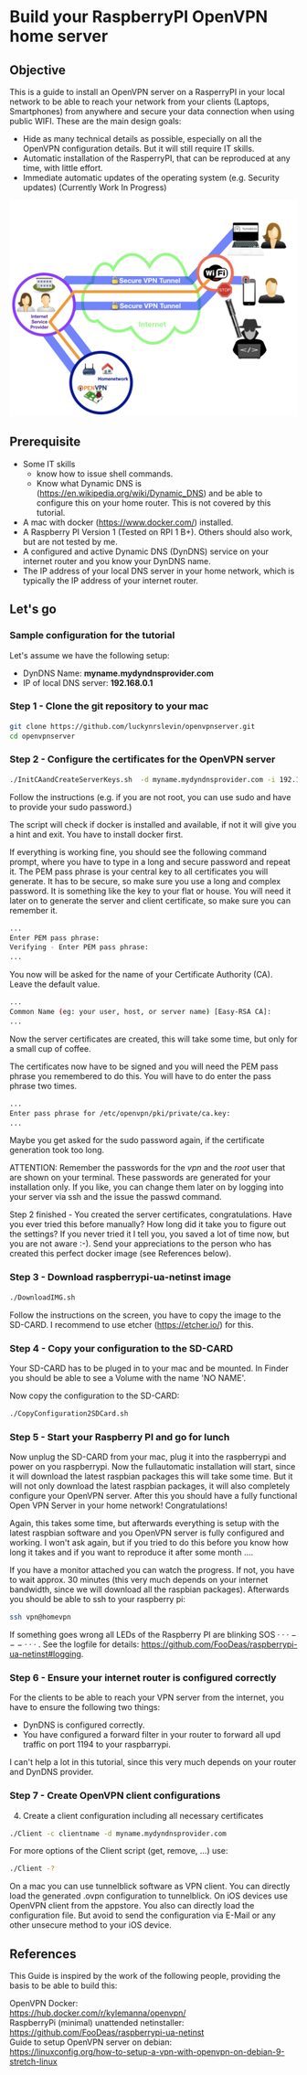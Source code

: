 # Build your RaspberryPI OpenVPN home server

## Objective
This is a guide to install an OpenVPN server on a RasperryPI in your local network to be able to reach your network from your clients (Laptops, Smartphones) from anywhere and secure your data connection when using public WIFI.
These are the main design goals:
- Hide as many technical details as possible, especially on all the OpenVPN configuration details. But it will still require IT skills.
- Automatic installation of the RasperryPI, that can be reproduced at any time, with little effort.
- Immediate automatic updates of the operating system (e.g. Security updates) (Currently Work In Progress)

![Image of OpenVPN HomeServer](https://raw.githubusercontent.com/luckynrslevin/openvpnserver/master/OpenVPN-Homeserver.png)

## Prerequisite
- Some IT skills
    - know how to issue shell commands.
    - Know what Dynamic DNS is (https://en.wikipedia.org/wiki/Dynamic_DNS) and be able to configure this on your home router. This is not covered by this tutorial.
- A mac with docker (https://www.docker.com/) installed.
- A Raspberry PI Version 1 (Tested on RPI 1 B+). Others should also work, but are not tested by me.
- A configured and active Dynamic DNS (DynDNS) service on your internet router and you know your DynDNS name.
- The IP address of your local DNS server in your home network, which is typically the IP address of your internet router.

## Let's go

### Sample configuration for the tutorial
Let's assume we have the following setup:
- DynDNS Name: **myname.mydyndnsprovider.com**
- IP of local DNS server: **192.168.0.1**

### Step 1 - Clone the git repository to your mac
```sh
git clone https://github.com/luckynrslevin/openvpnserver.git
cd openvpnserver
```

### Step 2 - Configure the certificates for the OpenVPN server
```sh
./InitCAandCreateServerKeys.sh  -d myname.mydyndnsprovider.com -i 192.168.0.1
```
Follow the instructions (e.g. if you are not root, you can use sudo and have to provide your sudo password.)

The script will check if docker is installed and available, if not it will give you a hint and exit. You have to install docker first.

If everything is working fine, you should see the following command prompt, where you have to type in a long and secure password and repeat it. The PEM pass phrase is your central key to all certificates you will generate. It has to be secure, so make sure you use a long and complex password. It is something like the key to your flat or house. You will need it later on to generate the server and client certificate, so make sure you can remember it.
```sh
...
Enter PEM pass phrase:
Verifying - Enter PEM pass phrase:
...
```

You now will be asked for the name of your Certificate Authority (CA). Leave the default value.
```sh
...
Common Name (eg: your user, host, or server name) [Easy-RSA CA]:
...
```
Now the server certificates are created, this will take some time, but only for a small cup of coffee.

The certificates now have to be signed and you will need the PEM pass phrase you remembered to do this. You will have to do enter the pass phrase two times.
```sh
...
Enter pass phrase for /etc/openvpn/pki/private/ca.key:
...
```
Maybe you get asked for the sudo password again, if the certificate generation took too long.

ATTENTION: Remember the passwords for the *vpn* and the *root* user that are shown on your terminal. These passwords are generated for your installation only. If you like, you can change them later on by logging into your server via ssh and the issue the passwd command.

Step 2 finished - You created the server certificates, congratulations. Have you ever tried this before manually? How long did it take you to figure out the settings? If you never tried it I tell you, you saved a lot of time now, but you are not aware :-). Send your appreciations to the person who has created this perfect docker image (see References below).

### Step 3 - Download raspberrypi-ua-netinst image
```sh
./DownloadIMG.sh
```
Follow the instructions on the screen, you have to copy the image to the SD-CARD.
I recommend to use etcher (https://etcher.io/) for this.

### Step 4 - Copy your configuration to the SD-CARD

Your SD-CARD has to be pluged in to your mac and be mounted. In Finder you should be able to see a Volume with the name 'NO NAME'.

Now copy the configuration to the SD-CARD:
```sh
./CopyConfiguration2SDCard.sh
```
### Step 5 - Start your Raspberry PI and go for lunch
Now unplug the SD-CARD from your mac, plug it into the raspberrypi and power on you raspberrypi. Now the fullautomatic installation will start, since it will download the latest raspbian packages this will take some time. But it will not only download the latest raspbian packages, it will also completely configure your OpenVPN server. After this you should have a fully functional Open VPN Server in your home network! Congratulations!

Again, this takes some time, but afterwards everything is setup with the latest raspbian software and you OpenVPN server is fully configured and working. I won't ask again, but if you tried to do this before you know how long it takes and if you want to reproduce it after some month ....

If you have a monitor attached you can watch the progress. If not, you have to wait approx. 30 minutes (this very much depends on your internet bandwidth, since we will download all the raspbian packages). Afterwards you should be able to ssh to your raspberry pi:
```sh
ssh vpn@homevpn
```
If something goes wrong all LEDs of the Raspberry PI are blinking SOS · · · − − − · · · .
See the logfile for details: https://github.com/FooDeas/raspberrypi-ua-netinst#logging.

### Step 6 - Ensure your internet router is configured correctly
For the clients to be able to reach your VPN server from the internet, you have to ensure the following two things:
- DynDNS is configured correctly.
- You have configured a forward filter in your router to forward all upd traffic on port 1194 to your raspbarrypi.

I can't help a lot in this tutorial, since this very much depends on your router and DynDNS provider.

### Step 7 - Create OpenVPN client configurations
4) Create a client configuration including all necessary certificates
```sh
./Client -c clientname -d myname.mydyndnsprovider.com
```
For more options of the Client script (get, remove, ...) use:
```sh
./Client -?
```

On a mac you can use tunnelblick software as VPN client. You can directly load the generated <clientname>.ovpn configuration to tunnelblick.
On iOS devices use OpenVPN client from the appstore. You also can directly load the configuration file. But avoid to send the configuration via E-Mail or any other unsecure method to your iOS device.

## References
This Guide is inspired by the work of the following people, providing the basis to be able to build this:

OpenVPN Docker:  
https://hub.docker.com/r/kylemanna/openvpn/  
RaspberryPi (minimal) unattended netinstaller:  
https://github.com/FooDeas/raspberrypi-ua-netinst  
Guide to setup OpenVPN server on debian:  
https://linuxconfig.org/how-to-setup-a-vpn-with-openvpn-on-debian-9-stretch-linux
